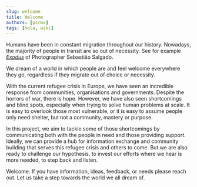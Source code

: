 ```yaml
---
slug: welcome
title: Welcome
authors: [psrmx]
tags: [hola, wiki]
---
```


Humans have been in constant migration throughout our history. Nowadays, the majority of people in transit are so out of necessity. See for example _[Exodus](https://publicdelivery.org/sebastiao-salgado-exodus/)_ of Photographer Sebastião Salgado. 

We dream of a world in which people are and feel welcome everywhere they go, regardless if they migrate out of choice or necessity. 

With the current refugee crisis in Europe, we have seen an incredible response from communities, organisations and governments. Despite the horrors of war, there is hope. However, we have also seen shortcomings and blind spots, especially when trying to solve human problems at scale. It is easy to overlook those most vulnerable, or it is easy to assume people only need shelter, but not a community, mastery or purpose.

In this project, we aim to tackle some of those shortcomings by communicating both with the people in need and those providing support. Ideally, we can provide a hub for information exchange and community building that serves this refugee crisis and others to come. But we are also ready to challenge our hypothesis, to invest our efforts where we hear is more needed, to step back and listen.

Welcome. If you have information, ideas, feedback, or needs please reach out. Let us take a step towards the world we all dream of.
